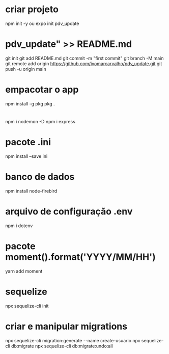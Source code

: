 # criar projeto
npm init -y
ou
expo init pdv_update

# pdv_update" >> README.md
git init
git add README.md
git commit -m "first commit"
git branch -M main
git remote add origin https://github.com/ivomarcarvalho/pdv_update.git
git push -u origin main

# empacotar o app
npm install -g pkg
pkg .

#
npm i nodemon -D
npm i express

# pacote .ini
npm install –save ini

# banco de dados
npm install node-firebird

# arquivo de configuração .env 
npm i dotenv

# pacote moment().format('YYYY/MM/HH')
yarn add moment

# sequelize
npx sequelize-cli init

# criar e manipular migrations
npx sequelize-cli migration:generate --name create-usuario
npx sequelize-cli db:migrate
npx sequelize-cli db:migrate:undo:all